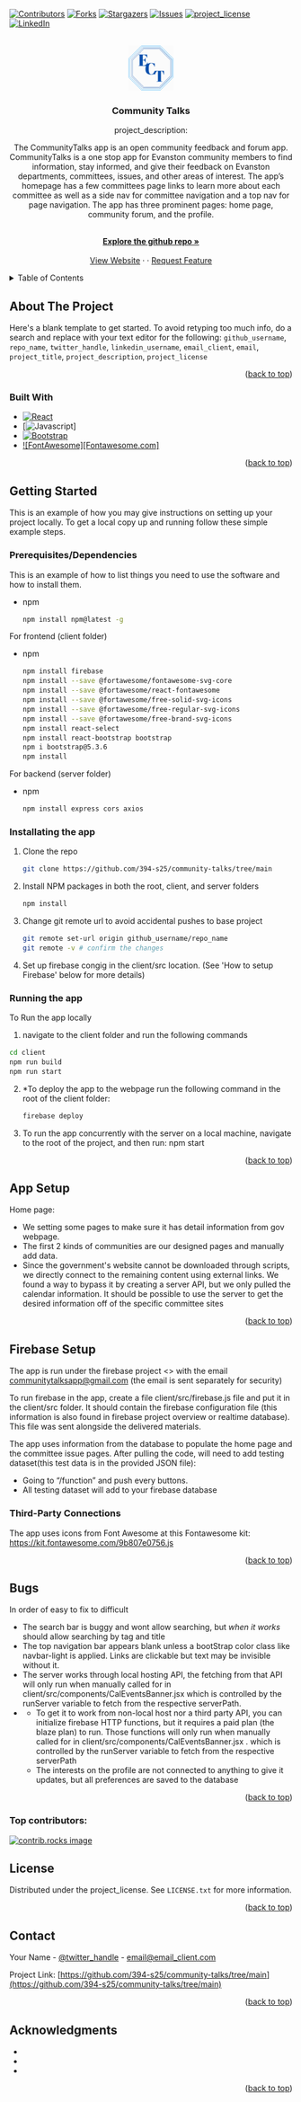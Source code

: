 <!-- Improved compatibility of back to top link: See: https://github.com/othneildrew/Best-README-Template/pull/73 -->
<a id="readme-top"></a>
<!-- This template was taken from the Best-README-Template
*** Thanks for checking out the Best-README-Template. If you have a suggestion
*** that would make this better, please fork the repo and create a pull request
*** or simply open an issue with the tag "enhancement".
-->



<!-- PROJECT SHIELDS -->
<!--
*** I'm using markdown "reference style" links for readability.
*** Reference links are enclosed in brackets [ ] instead of parentheses ( ).
*** See the bottom of this document for the declaration of the reference variables
*** for contributors-url, forks-url, etc. This is an optional, concise syntax you may use.
*** https://www.markdownguide.org/basic-syntax/#reference-style-links
-->
[![Contributors][contributors-shield]][contributors-url]
[![Forks][forks-shield]][forks-url]
[![Stargazers][stars-shield]][stars-url]
[![Issues][issues-shield]][issues-url]
[![project_license][license-shield]][license-url]
[![LinkedIn][linkedin-shield]][linkedin-url]



<!-- PROJECT LOGO -->
<br />
<div align="center">
  <a href="https://github.com/394-s25/community-talks/tree/main">
    <img src="client/public/logoicon.svg" alt="Logo" width="80" height="80">
  </a>

<h3 align="center">Community Talks</h3>

  <p align="center">
    project_description:
    <div>
      <p>The CommunityTalks app is an open community feedback and forum app. CommunityTalks is a one stop app for Evanston community members to find information, stay informed, and give their feedback on Evanston departments, committees, issues, and other areas of interest. The app’s homepage has a few committees page links to learn more about each committee as well as a side nav for committee navigation and a top nav for page navigation. The app has three prominent pages: home page, community forum, and the profile.</p>
    </div>
    <br />
    <a href="https://github.com/394-s25/community-talks/tree/main"><strong>Explore the github repo »</strong></a>
    <br />
    <br />
    <a href="https://evanstoncommunitytalks.web.app/home">View Website</a>
    &middot;
    &middot;
    <a href="https://github.com/394-s25/community-talks/tree/main/issues/new?labels=enhancement&template=feature-request---.md">Request Feature</a>
  </p>
</div>



<!-- TABLE OF CONTENTS -->
<details>
  <summary>Table of Contents</summary>
  <ol>
    <li>
      <a href="#about-the-project">About The Project</a>
      <ul>
        <li><a href="#built-with">Built With</a></li>
      </ul>
    </li>
    <li>
      <a href="#getting-started">Getting Started</a>
      <ul>
        <li><a href="#prerequisites">Prerequisites</a></li>
        <li><a href="#installation">Installation</a></li>
      </ul>
    </li>
    <li><a href="#setup">App Setup</a></li>
    <li><a href="#roadmap">Roadmap</a></li>
    <li><a href="#contributing">Contributing</a></li>
    <li><a href="#license">License</a></li>
    <li><a href="#contact">Contact</a></li>
    <li><a href="#acknowledgments">Acknowledgments</a></li>
  </ol>
</details>



<!-- ABOUT THE PROJECT -->
## About The Project


Here's a blank template to get started. To avoid retyping too much info, do a search and replace with your text editor for the following: `github_username`, `repo_name`, `twitter_handle`, `linkedin_username`, `email_client`, `email`, `project_title`, `project_description`, `project_license`

<p align="right">(<a href="#readme-top">back to top</a>)</p>



### Built With

* [![React][React.js]][React-url]
* [![Javascript][Javascript.js]]
* [![Bootstrap][Bootstrap.com]][Bootstrap-url]
* [![FontAwesome][Fontawesome.com]][FontAwesome-url]

<p align="right">(<a href="#readme-top">back to top</a>)</p>



<!-- GETTING STARTED -->
## Getting Started

This is an example of how you may give instructions on setting up your project locally.
To get a local copy up and running follow these simple example steps.

### Prerequisites/Dependencies

This is an example of how to list things you need to use the software and how to install them.
* npm
  ```sh
  npm install npm@latest -g
  ```
For frontend (client folder)
* npm
  ```sh
  npm install firebase
  npm install --save @fortawesome/fontawesome-svg-core
  npm install --save @fortawesome/react-fontawesome
  npm install --save @fortawesome/free-solid-svg-icons
  npm install --save @fortawesome/free-regular-svg-icons
  npm install --save @fortawesome/free-brand-svg-icons
  npm install react-select
  npm install react-bootstrap bootstrap
  npm i bootstrap@5.3.6
  npm install
  ```

For backend (server folder)
* npm
  ```sh
  npm install express cors axios
  ```


### Installating the app

1. Clone the repo
   ```sh
   git clone https://github.com/394-s25/community-talks/tree/main
   ```
3. Install NPM packages in both the root, client, and server folders
   ```sh
   npm install
   ```
4. Change git remote url to avoid accidental pushes to base project
   ```sh
   git remote set-url origin github_username/repo_name
   git remote -v # confirm the changes
   ```
5. Set up firebase congig in the client/src location. (See 'How to setup Firebase' below for more details)

### Running the app
To Run the app locally
1. navigate to the client folder and run the following commands
  ```sh
  cd client
  npm run build
  npm run start
```
2. *To deploy the app to the webpage run the following command in the root of the client folder:
   ```sh
   firebase deploy
   ```
3. To run the app concurrently with the server on a local machine, navigate to the root of the project, and then run: npm start


<p align="right">(<a href="#readme-top">back to top</a>)</p>



<!-- How the app is setup  -->
## App Setup

Home page:
* We setting some pages to make sure it has detail information from gov webpage.
* The first 2 kinds of communities are our designed pages and manually add data.   
* Since the government's website cannot be downloaded through scripts, we directly connect to the remaining content using external links. We found a way to bypass it by creating a server API, but we only pulled the calendar information. It should be possible to use the server to get the desired information off of the specific committee sites


<p align="right">(<a href="#readme-top">back to top</a>)</p>



<!-- How to set up Firebase: where to create an account, where to put configuration data, how to import starting data into the database -->
## Firebase Setup
The app is run under the firebase project <<community-talks>> with the email communitytalksapp@gmail.com (the email is sent separately for security)

To run firebase in the app, create a file client/src/firebase.js file and put it in the client/src folder. It should contain the firebase configuration file (this information is also found in firebase project overview or realtime database). This file was sent alongside the delivered materials.

The app uses information from the database to populate the home page and the committee issue pages. After pulling the code, will need to add testing dataset(this test data is in the provided JSON file):
* Going to “/function” and push every buttons.
* All testing dataset will add to your firebase database

### Third-Party Connections
The app uses icons from Font Awesome at this Fontawesome kit: https://kit.fontawesome.com/9b807e0756.js 

<p align="right">(<a href="#readme-top">back to top</a>)</p>



<!-- Known Bugs -->
## Bugs

In order of easy to fix to difficult

* The search bar is buggy and wont allow searching, but *when it works* should allow searching by tag and title
* The top navigation bar appears blank unless a bootStrap color class like navbar-light is applied. Links are clickable but text may be invisible without it.
* The server works through local hosting API, the fetching from that API will only run when manually called for in client/src/components/CalEventsBanner.jsx  which is controlled by the runServer variable to fetch from the respective serverPath.
* * To get it to work from non-local host nor a third party API, you can initialize firebase HTTP functions, but it requires a paid plan (the blaze plan) to run. Those functions will only run when manually called for in client/src/components/CalEventsBanner.jsx . which is controlled by the runServer variable to fetch from the respective serverPath
  * The interests on the profile are not connected to anything to give it updates, but all preferences are saved to the database

<p align="right">(<a href="#readme-top">back to top</a>)</p>

### Top contributors:

<a href="https://github.com/github_username/repo_name/graphs/contributors">
  <img src="https://contrib.rocks/image?repo=github_username/repo_name" alt="contrib.rocks image" />
</a>



<!-- LICENSE -->
## License

Distributed under the project_license. See `LICENSE.txt` for more information.

<p align="right">(<a href="#readme-top">back to top</a>)</p>



<!-- CONTACT -->
## Contact

Your Name - [@twitter_handle](https://twitter.com/twitter_handle) - email@email_client.com

Project Link: [https://github.com/394-s25/community-talks/tree/main](https://github.com/394-s25/community-talks/tree/main)

<p align="right">(<a href="#readme-top">back to top</a>)</p>



<!-- ACKNOWLEDGMENTS -->
## Acknowledgments

* []()
* []()
* []()

<p align="right">(<a href="#readme-top">back to top</a>)</p>



<!-- MARKDOWN LINKS & IMAGES -->
<!-- https://www.markdownguide.org/basic-syntax/#reference-style-links -->
[contributors-shield]: https://img.shields.io/github/contributors/github_username/repo_name.svg?style=for-the-badge
[contributors-url]: https://github.com/github_username/repo_name/graphs/contributors
[forks-shield]: https://img.shields.io/github/forks/github_username/repo_name.svg?style=for-the-badge
[forks-url]: https://github.com/github_username/repo_name/network/members
[stars-shield]: https://img.shields.io/github/stars/github_username/repo_name.svg?style=for-the-badge
[stars-url]: https://github.com/github_username/repo_name/stargazers
[issues-shield]: https://img.shields.io/github/issues/github_username/repo_name.svg?style=for-the-badge
[issues-url]: https://github.com/github_username/repo_name/issues
[license-shield]: https://img.shields.io/github/license/github_username/repo_name.svg?style=for-the-badge
[license-url]: https://github.com/github_username/repo_name/blob/master/LICENSE.txt
[linkedin-shield]: https://img.shields.io/badge/-LinkedIn-black.svg?style=for-the-badge&logo=linkedin&colorB=555
[linkedin-url]: https://linkedin.com/in/linkedin_username
[product-screenshot]: images/screenshot.png
[Next.js]: https://img.shields.io/badge/next.js-000000?style=for-the-badge&logo=nextdotjs&logoColor=white
[Next-url]: https://nextjs.org/
[React.js]: https://img.shields.io/badge/React-20232A?style=for-the-badge&logo=react&logoColor=61DAFB
[React-url]: https://reactjs.org/
[Vue.js]: https://img.shields.io/badge/Vue.js-35495E?style=for-the-badge&logo=vuedotjs&logoColor=4FC08D
[Vue-url]: https://vuejs.org/
[Angular.io]: https://img.shields.io/badge/Angular-DD0031?style=for-the-badge&logo=angular&logoColor=white
[Angular-url]: https://angular.io/
[Svelte.dev]: https://img.shields.io/badge/Svelte-4A4A55?style=for-the-badge&logo=svelte&logoColor=FF3E00
[Svelte-url]: https://svelte.dev/
[Laravel.com]: https://img.shields.io/badge/Laravel-FF2D20?style=for-the-badge&logo=laravel&logoColor=white
[Laravel-url]: https://laravel.com
[Bootstrap.com]: https://img.shields.io/badge/Bootstrap-563D7C?style=for-the-badge&logo=bootstrap&logoColor=white
[Bootstrap-url]: https://getbootstrap.com
[JQuery.com]: https://img.shields.io/badge/jQuery-0769AD?style=for-the-badge&logo=jquery&logoColor=white
[JQuery-url]: https://jquery.com 
[Javascript.js]: https://img.shields.io/badge/logo-javascript-blue?logo=javascript
[FontAwesome-url]: https://fontawesome.com/
